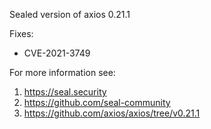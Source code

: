 Sealed version of axios 0.21.1

Fixes:
- CVE-2021-3749

For more information see:
  1. https://seal.security
  2. https://github.com/seal-community
  3. https://github.com/axios/axios/tree/v0.21.1
